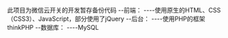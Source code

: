 此项目为微信云开关的开发暂存备份代码
--前端：
----使用原生的HTML、CSS（CSS3）、JavaScript，部分使用了jQuery
--后台：
----使用PHP的框架thinkPHP
--数据库：
----MySQL
